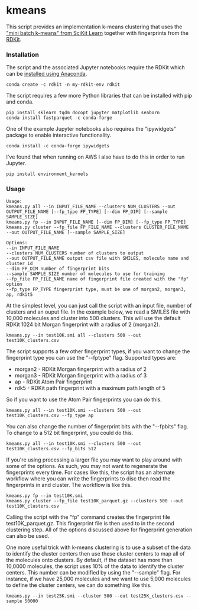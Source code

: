 # kmeans
This script provides an implementation k-means clustering that uses the ["mini batch k-means" from SciKit Learn](https://scikit-learn.org/stable/modules/generated/sklearn.cluster.MiniBatchKMeans.html) 
together with fingerprints from the [RDKit](http://rdkit.org/). 

### Installation
The script and the associated Jupyter notebooks require the RDKit which can be [installed using Anaconda](https://www.rdkit.org/docs/Install.html). 

```shell
conda create -c rdkit -n my-rdkit-env rdkit
```
The script requires a few more Python libraries that can be installed with pip and conda. 

```shell
pip install sklearn tqdm docopt jupyter matplotlib seaborn
conda install fastparquet -c conda-forge
```
One of the example Jupyter notebooks also requires the "ipywidgets" package to enable interactive functionality. 
```shell
conda install -c conda-forge ipywidgets
```
I've found that when running on AWS I also have to do this in order to run Jupyter. 
```shell
pip install environment_kernels
```

### Usage

```shell
Usage:
kmeans.py all --in INPUT_FILE_NAME --clusters NUM_CLUSTERS --out OUTPUT_FILE_NAME [--fp_type FP_TYPE] [--dim FP_DIM] [--sample SAMPLE_SIZE]
kmeans.py fp --in INPUT_FILE_NAME [--dim FP_DIM] [--fp_type FP_TYPE]
kmeans.py cluster --fp_file FP_FILE_NAME --clusters CLUSTER_FILE_NAME --out OUTPUT_FILE_NAME [--sample SAMPLE_SIZE]

Options:
--in INPUT_FILE_NAME
--clusters NUM_CLUSTERS number of clusters to output
--out OUTPUT_FILE_NAME output csv file with SMILES, molecule name and cluster id
--dim FP_DIM number of fingerprint bits
--sample SAMPLE_SIZE number of molecules to use for training
--fp_file FP_FILE_NAME name of fingerprint file created with the "fp" option
--fp_type FP_TYPE fingerprint type, must be one of morgan2, morgan3, ap, rdkit5
```
At the simplest level, you can just call the script with an input file, number of clusters and an ouput file. In the 
example below, we read a SMILES file with 10,000 molecules and cluster into 500 clusters. This will use the default
RDKit 1024 bit Morgan fingerprint with a radius of 2 (morgan2).  

```shell
kmeans.py --in test10K.smi all --clusters 500 --out test10K_clusters.csv
```

The script supports a few other fingerprint types, if you want to change the fingerprint type
you can use the "--fptype" flag.  Supported types are:
- morgan2 - RDKit Morgan fingerprint with a radius of 2
- morgan3 - RDKit Morgan fingerprint with a radius of 3
- ap - RDKit Atom Pair fingerprint
- rdk5 - RDKit path fingerprint with a maximum path length of 5

So if you want to use the Atom Pair fingerprints you can do this. 

```shell
kmeans.py all --in test10K.smi --clusters 500 --out test10K_clusters.csv --fp_type ap
```
You can also change the number of fingerprint bits with the "--fpbits" flag.  To change to a 512 bit
fingerprint, you could do this. 
```shell
kmeans.py all --in test10K.smi --clusters 500 --out test10K_clusters.csv --fp_bits 512
```
If you're using processing a larger file you may want to play around with some of the 
options.  As such, you may not want to regenerate the fingerprints every time. For cases 
like this, the script has an alternate workflow where you can write the fingerprints to disc
then read the fingerprints in and cluster.  The workflow is like this. 
```shell
kmeans.py fp --in test10K.smi 
kmeans.py cluster --fp_file test10K_parquet.gz --clusters 500 --out test10K_clusters.csv
```
Calling the script with the "fp" command creates the fingerprint file test10K_parquet.gz.  This 
fingerprint file is then used to in the second clustering step.  All of the options discussed above
for fingerprint generation can also be used.   

One more useful trick with k-means clustering is to use a subset of the data to identify the cluster centers
then use these cluster centers to map all of the molecules onto clusters.  By default, if the dataset has more than
10,0000 molecules, the script uses 10% of the data to identify the cluster centers.  This number can be modified by
using the "--sample" flag.  For instance, if we have 25,000 molecules and we want to use 5,000 molecules to define the
cluster centers, we can do something like this. 

```shell
kmeans.py --in test25K.smi --cluster 500 --out test25K_clusters.csv --sample 50000
```
